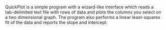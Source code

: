 QuickPlot is a simple program with a wizard-like interface which reads a tab-delimited text file with rows of data and plots the columns you select on a two dimensional graph. The program also performs a linear least-squares fit of the data and reports the slope and intercept.